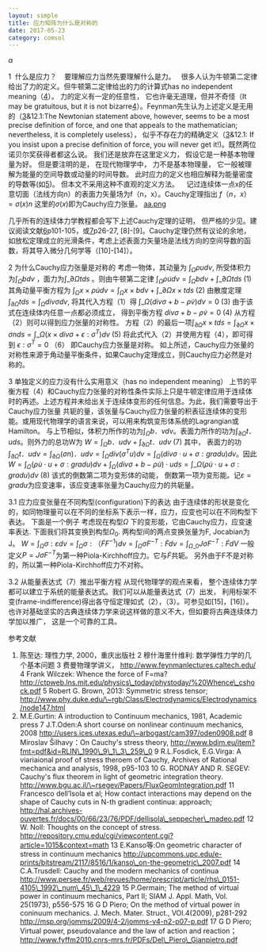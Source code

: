 ```yaml
---
layout: simple
title: 应力矩阵为什么是对称的
date: 2017-05-23
category: comsol
---
```

<script type="text/x-mathjax-config">MathJax.Hub.Config({tex2jax: {inlineMath:[['$','$']]}});</script>
<script type="text/javascript" src="http://cdn.mathjax.org/mathjax/latest/MathJax.js?config=TeX-AMS-MML_HTMLorMML"></script>

$\alpha$

1  什么是应力？
   要理解应力当然先要理解什么是力。
  很多人认为牛顿第二定律给出了力的定义。但牛顿第二定律给出的力的计算式has no independent meaning（[4]()）。 力的定义有一定的任意性， 它也许毫无道理，但并不奇怪（It may be gratuitous, but it is not bizarre[4]()）。Feynman先生认为上述定义是无用的（[3]()&12.1:The Newtonian statement above, however, seems to be a most precise definition of force, and one that appeals to the mathematician; nevertheless, it is completely useless）， 似乎不存在力的精确定义（[3]()&12.1: If you insist upon a precise definition of force, you will never get it!)。既然两位诺贝尔奖获得者都这么说。 我们还是放弃在这里定义力， 假设它是一种基本物理量为好。 但是要注明的是， 在现代物理学中， 力不是基本物理量， 它一般被理解为能量的空间导数或动量的时间导数。 此时应力的定义也相应解释为能量密度的导数等(如[5]())。 但本文不采用这种不直观的定义方法。
   记过连续体一点x的任意切面（法线方向n）的表面力矢量场为f（n，x）。Cauchy定理指出
$f（n，x）=\sigma(x)n$
这里的$\sigma(x)$即为Cauchy应力张量。
[aa.png][6]

 几乎所有的连续体力学教程都会写下上述Cauchy定理的证明， 但严格的少见。建议阅读文献[6][7]p101-105，或[7]p26-27, [8]-[9]。Cauchy定理仍然有议论的余地， 如放松定理成立的光滑条件，考虑上述表面力矢量场是法线方向的空间导数的函数，将其导入微分几何学等（[10]-[14]）。

2 为什么Cauchy应力张量是对称的
   考虑一物体，其动量为 $\int_\Omega \rho udv$, 所受体积力为$\int_\Omega b dv$ ，面力为$\int\_{\partial\Omega} t ds$ 。则由牛顿第二定律
$\int_\Omega \rho \dot{u}dv=\int_\Omega b dv+\int\_{\partial\Omega} t ds$                  (1)
其角动量平衡方程为
$\int_\Omega x\times\rho \dot{u}dv=\int_\Omega x\times b dv+\int\_{\partial\Omega} x\times t ds$                     (2)
	由散度定理$\int_{\partial\Omega} t ds=\int_\Omega div\sigma dv$, 将其代入方程（1）得
$\int\_\Omega (div\sigma+b-\rho \dot{v})dv=0$                  (3)
由于该式在连续体内任意一点都必须成立， 得到平衡方程
$div\sigma+b-\rho \dot{v}=0$                  (4)
   从方程（2）则可以得到应力张量的对称性。 方程（2）的最后一项$\int_{\partial\Omega} x\times t ds=\int_{\partial\Omega} x\times\sigma n ds=\int\_\Omega(x \times div\sigma+\epsilon:\sigma^T)dv$     (5)
将此式代入（2）并使用方程（4），即可得到
$\epsilon:\sigma^T=0$             （6）
即Cauchy应力张量是对称。
  如上所述，Cauchy应力张量的对称性来源于角动量平衡条件，如果Cauchy定理成立，则Cauchy应力必然是对称的。

3  单独定义的应力没有什么实用意义（has no independent meaning）
   上节的平衡方程（4）和Cauchy应力张量的对称性条件实际上只是牛顿定律应用于连续体时的再述。上述方程并未给出关于连续体变形的任何信息。为此，我们需要导出于Cauchy应力张量
共轭的量，该张量与Cauchy应力张量的积表征连续体的变形能。或用现代物理学的语言来说，可以用来构筑变形体系统的Lagrangian或Hamilton。
  与上节相似，体积力所作的功为$\int_\Omega b．vdv$。表面力所作的功为$\int_{\partial\Omega} t．uds$。则外力的总功W为
$W=\int_\Omega b．udv+\int_{\partial\Omega} t．udv$       (7)
 其中， 表面力的功$\int_{\partial\Omega} t．udv=\int_{\partial\Omega} (\sigma n)．udv=\int_\Omega div(\sigma^Tu)dv=\int_\Omega (div\sigma\cdot u+\sigma:gradu)dv$。因此
$W=\int_\Omega (\rho\dot{u}\cdot{u}+\sigma:gradu)dv+\int_{\Omega}(div\sigma+b-\rho \dot{u})\cdot uds=\int\_\Omega (\rho\dot{u}\cdot{u}+\sigma:gradu)dv$    (8)
该式的倒数第二项为变形体的动能， 倒数第一项为变形能。记$\varepsilon=gradu$为应变速率，该应变速率张量为Cauchy应力的共轭量。

3.1 应力应变张量在不同构型(configuration)下的表达
	由于连续体的形状是变化的，如同物理量可以在不同的坐标系下表示一样，应力，应变也可以在不同构型下表达。 下面是一个例子
	考虑现在构型$\Omega$ 下的变形能，它由Cauchy应力，应变速率表达. 下面我们将其变换到构型$\Omega_0$. 两构型间的两点变换张量为F, Jocabian为J。
$W=\int_\Omega\sigma:\varepsilon dv=\int_\Omega\sigma:（\dot F F^{-1})dv=\int_\Omega\sigma F^{-T}:\dot Fdv=\int_{\Omega\_0}J\sigma F^{-T}:\dot FdV$
   一般定义$P=J\sigma F^{-T}$为第一种Piola-Kirchhoff应力。它与$\dot F$共轭。 另外由于F不是对称的，所以第一种Piola-Kirchhoff应力不对称。

3.2 从能量表达式（7）推出平衡方程
	从现代物理学的观点来看， 整个连续体力学都可以建立于系统的能量表达式。我们可以从能量表达式（7）出发， 利用标架不变(frame-indifference)得出各守恒定理如式（2），（3）。可参见如[15]，[16]）。也许对基础坚实的古典连续体力学来说这样做的意义不大，但如要将古典连续体力学加以推广， 这是一个可靠的工具。


参考文献
1. 陈至达: 理性力学, 2000，重庆出版社
2  穆什海里什维利: 数学弹性力学的几个基本问题
3  费曼物理学讲义， http://www.feynmanlectures.caltech.edu/
4  Frank Wilczek: Whence the force of F=ma? http://ctpweb.lns.mit.edu/physics\_today/phystoday/%20Whence\_cshock.pdf
5 Robert G. Brown, 2013: Symmetric stress tensor; http://www.phy.duke.edu/\~rgb/Class/Electrodynamics/Electrodynamics/node147.html
6. M.E.Gurtin: A introduction to Continuum mechanics, 1981, Academic press
7 J.T.Oden:A short course on nonlinear continuum mechanics, 2008 http://users.ices.utexas.edu/\~arbogast/cam397/oden0908.pdf
8  Miroslav Šilhavy：On Cauchy's stress theory, http://www.bdim.eu/item?fmt=pdf&id=RLIN\_1990\_9\_1\_3\_259\_0
9 R.L.Fosdick, E.G.Virga: A viariaional proof of stress theroem of Cauchy, Archives of Rational mechanica and analysis, 1998, p95-103
10 G. RODNAY AND R. SEGEV: Cauchy's flux theorem in light of geometric integration theory. http://www.bgu.ac.il/\~rsegev/Papers/FluxGeomIntegration.pdf
11 Francesco dell’Isola et al; How contact interactions may depend on the shape of Cauchy cuts in N-th gradient continua: approach; http://hal.archives-ouvertes.fr/docs/00/66/23/76/PDF/dellisola\_seppecher\_madeo.pdf
12 W. Noll: Thoughts on the concept of stress. http://repository.cmu.edu/cgi/viewcontent.cgi?article=1015&context=math
13 E.Kanso等:On geometric character of stress in continuum mechanics http://upcommons.upc.edu/e-prints/bitstream/2117/8516/1/kanso\_on-the-geometric\_2007.pdf
14 C.A.Trusdell: Cauchy and the modern mechanics of continua
http://www.persee.fr/web/revues/home/prescript/article/rhs\_0151-4105\_1992\_num\_45\_1\_4229
15 P.Germain; The method of virtual power in continuum mechanics, Part II; SIAM J. Appl. Math, Vol. 25(1973), p556-575
16  G D Piero; On the method of virtual power in coninuum mechanics. J. Mech. Mater. Struct., VOl.4(2009), p281-292 http://msp.org/jomms/2009/4-2/jomms-v4-n2-p07-p.pdf
17   G D Piero; Virtual power, pseudovalance and the law of action and reaction； http://www.fyffm2010.cnrs-mrs.fr/PDFs/Del\_Piero\_Gianpietro.pdf

[6]:	http://4.bp.blogspot.com/-Sz727Fr_tkM/Us93UCFqk5I/AAAAAAAAAGk/bA9o3jddhJM/s1600/aa.png "aa.png"
[7]:	http://4.bp.blogspot.com/-Sz727Fr_tkM/Us93UCFqk5I/AAAAAAAAAGk/bA9o3jddhJM/s1600/aa.png "aa.png"